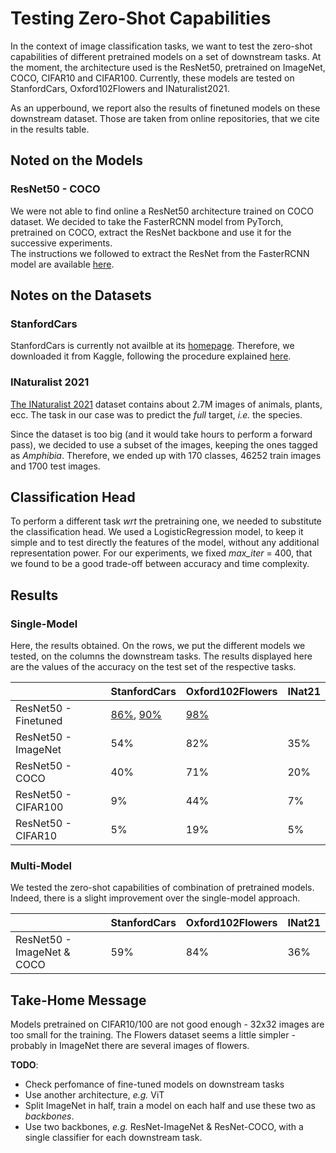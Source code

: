# Testing Zero-Shot Capabilities

In the context of image classification tasks, we want to test the zero-shot capabilities of different pretrained models on a set of downstream tasks.
At the moment, the architecture used is the ResNet50, pretrained on ImageNet, COCO, CIFAR10 and CIFAR100.
Currently, these models are tested on StanfordCars, Oxford102Flowers and INaturalist2021.

As an upperbound, we report also the results of finetuned models on these downstream dataset.
Those are taken from online repositories, that we cite in the results table.

## Noted on the Models
### ResNet50 - COCO
We were not able to find online a ResNet50 architecture trained on COCO dataset.
We decided to take the FasterRCNN model from PyTorch, pretrained on COCO, extract the ResNet backbone and use it for the successive experiments.<br/>
The instructions we followed to extract the ResNet from the FasterRCNN model are available [here](https://discuss.pytorch.org/t/feature-extracting-from-resnet-pretrained-on-coco/82010/3).

## Notes on the Datasets
### StanfordCars
StanfordCars is currently not availble at its [homepage](https://ai.stanford.edu/~jkrause/cars/car_dataset.html).
Therefore, we downloaded it from Kaggle, following the procedure explained [here](https://github.com/pytorch/vision/issues/7545#issuecomment-1631441616).

### INaturalist 2021
[The INaturalist 2021](https://github.com/visipedia/inat_comp/tree/master/2021) dataset contains about 2.7M images of animals, plants, ecc.
The task in our case was to predict the *full* target, *i.e.* the species.

Since the dataset is too big (and it would take hours to perform a forward pass), we decided to use a subset of the images, keeping the ones tagged as *Amphibia*.
Therefore, we ended up with 170 classes, 46252 train images and 1700 test images.

## Classification Head
To perform a different task *wrt* the pretraining one, we needed to substitute the classification head.
We used a LogisticRegression model, to keep it simple and to test directly the features of the model, without any additional representation power.
For our experiments, we fixed *max_iter* = 400, that we found to be a good trade-off between accuracy and time complexity.

## Results
### Single-Model
Here, the results obtained.
On the rows, we put the different models we tested, on the columns the downstream tasks.
The results displayed here are the values of the accuracy on the test set of the respective tasks.

|                     | StanfordCars | Oxford102Flowers | INat21 |
|---------------------|--------------|------------------|--------|
| ResNet50 - Finetuned| [86%](https://medium.com/swlh/car-classification-with-resnet-50-4793d3fe29ea), [90%](https://github.com/eqy/PyTorch-Stanford-Cars-Baselines) | [98%](https://paperswithcode.com/sota/image-classification-on-flowers-102)|  |
| ResNet50 - ImageNet | 54%          | 82%              | 35%    |
| ResNet50 - COCO     | 40%          | 71%              | 20%    |
| ResNet50 - CIFAR100 | 9%           | 44%              | 7%     |
| ResNet50 - CIFAR10  | 5%           | 19%              | 5%     |

### Multi-Model
We tested the zero-shot capabilities of combination of pretrained models.<br/>
Indeed, there is a slight improvement over the single-model approach.

|                            | StanfordCars | Oxford102Flowers | INat21 |
|----------------------------|--------------|------------------|--------|
| ResNet50 - ImageNet & COCO | 59%          | 84%              | 36%    |

## Take-Home Message
Models pretrained on CIFAR10/100 are not good enough - 32x32 images are too small for the training.
The Flowers dataset seems a little simpler - probably in ImageNet there are several images of flowers.

**TODO**:
+ Check perfomance of fine-tuned models on downstream tasks
+ Use another architecture, *e.g.* ViT
+ Split ImageNet in half, train a model on each half and use these two as *backbones*.
+ Use two backbones, *e.g.* ResNet-ImageNet & ResNet-COCO, with a single classifier for each downstream task.
